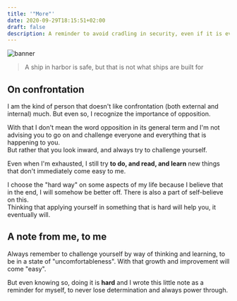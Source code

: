```yaml
---
title: '"More"'
date: 2020-09-29T18:15:51+02:00
draft: false
description: A reminder to avoid cradling in security, even if it is ever so comforting
---
```

![banner](/img/more/pier.jpg#banner)

> A ship in harbor is safe, but that is not what ships are built for

## On confrontation
I am the kind of person that doesn't like confrontation (both external and internal) much. 
But even so, I recognize the importance of opposition.

With that I don't mean the word opposition in its general term and I'm not advising you to go on and challenge everyone and everything that is happening to you.  
But rather that you look inward, and always try to challenge yourself.

Even when I'm exhausted, I still try **to do, and read, and learn**  new things that don't immediately come easy to me.

I choose the "hard way" on some aspects of my life because I believe that in the end, I will somehow be better off.
There is also a part of self-believe on this.  
Thinking that applying yourself in something that is hard will help you, it eventually will.


## A note from me, to me
Always remember to challenge yourself by way of thinking and learning, to be in a state of "uncomfortableness".
With that growth and improvement will come "easy".

But even knowing so, doing it is **hard** and I wrote this little note as a reminder for myself, to never lose determination and always power through.
